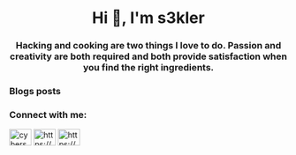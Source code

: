 <h1 align="center">Hi 👋, I'm s3kler</h1>
<h3 align="center">Hacking and cooking are two things I love to do. Passion and creativity are both required and both provide satisfaction when you find the right ingredients.</h3>

### Blogs posts
<!-- BLOG-POST-LIST:START -->
<!-- BLOG-POST-LIST:END -->

<h3 align="left">Connect with me:</h3>
<p align="left">
<a href="https://twitter.com/cybersekler" target="blank"><img align="center" src="https://raw.githubusercontent.com/rahuldkjain/github-profile-readme-generator/master/src/images/icons/Social/twitter.svg" alt="cybersekler" height="30" width="40" /></a>
<a href="https://linkedin.com/in/https://www.linkedin.com/in/szilamer-gyorgy/" target="blank"><img align="center" src="https://raw.githubusercontent.com/rahuldkjain/github-profile-readme-generator/master/src/images/icons/Social/linked-in-alt.svg" alt="https://www.linkedin.com/in/szilamer-gyorgy/" height="30" width="40" /></a>
<a href="/https://www.cybersekler.com/" target="blank"><img align="center" src="https://raw.githubusercontent.com/rahuldkjain/github-profile-readme-generator/master/src/images/icons/Social/rss.svg" alt="https://www.cybersekler.com/" height="30" width="40" /></a>
</p>
